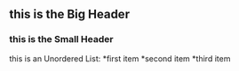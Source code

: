 ## this is the Big Header
### this is the Small Header

this is an Unordered List:
*first item
*second item
*third item
